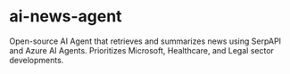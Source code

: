 # ai-news-agent
Open-source AI Agent that retrieves and summarizes news using SerpAPI and Azure AI Agents. Prioritizes Microsoft, Healthcare, and Legal sector developments.
